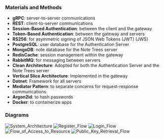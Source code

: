 ### Materials and Methods

- **gRPC**: server-to-server communications
- **REST**: client-to-server communications
- **Session-Based Authentication**: between the client and the gateway
- **Token-Based Authentication**: between the gateway and servers
- **RS256**: for asymmetric signing of JSON Web Tokens (JWT) (JWS)
- **PostgreSQL**: user database for the Authentication Server
- **MongoDB**: note database for the Note Trees server
- **RedisCache**: session management within the gateway
- **RabbitMQ**: for messaging between servers
- **Clean Architecture**: Adopted for both the Authentication Server and the Note Trees server
- **Vertical Slice Architecture**: Implemented in the gateway
- **Dotnet**: Framework for all servers
- **Mediator Pattern**: to separate concerns for request-response communications
- **Argon2id**: to hash passwords
- **Docker**: to containerize apps

### Diagrams
![System_Architecture](https://github.com/FarukErat/NoteTree-Microservices/assets/92527106/1db61f52-ad5a-4028-87b3-a29cf71984d2)
![Register_Flow](https://github.com/FarukErat/NoteTree-Microservices/assets/92527106/14bcd267-c5e5-4bb1-9cff-170cb3aa2d37)
![Login_Flow](https://github.com/FarukErat/NoteTree-Microservices/assets/92527106/2ec42906-5385-47ef-a171-c8f024a06f96)
![Flow_of_Access_to_Resource](https://github.com/FarukErat/NoteTree-Microservices/assets/92527106/23a140c8-7489-4764-be31-74f2fdf73a12)
![Public_Key_Retrieval_Flow](https://github.com/FarukErat/NoteTree-Microservices/assets/92527106/17b95709-dfad-4df9-b461-4b0e6f6b9082)
